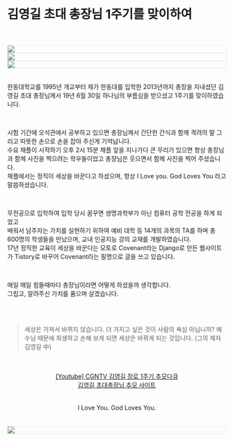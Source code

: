 # 김영길 초대 총장님 1주기를 맞이하여


<br />
<br />
<img src="http://t1.daumcdn.net/thumb/R1024x0/?fname=https://github.com/KoEonYack/PracticeCoding/blob/master/Article/Note/%EA%B9%80%EC%98%81%EA%B8%B8%EC%B4%9D%EC%9E%A5%EB%8B%98_1%EC%A3%BC%EA%B8%B0/img/1.png?raw=true" align="center" style="display: block; margin: 0px auto; display: block; height: auto; border:1px solid #eaeaea; padding: 0px;" width="" >
<img src="http://t1.daumcdn.net/thumb/R1024x0/?fname=https://github.com/KoEonYack/PracticeCoding/blob/master/Article/Note/%EA%B9%80%EC%98%81%EA%B8%B8%EC%B4%9D%EC%9E%A5%EB%8B%98_1%EC%A3%BC%EA%B8%B0/img/2.png?raw=true" align="center" style="display: block; margin: 0px auto; display: block; height: auto; border:1px solid #eaeaea; padding: 0px;" width="" >
<img src="http://t1.daumcdn.net/thumb/R1024x0/?fname=https://github.com/KoEonYack/PracticeCoding/blob/master/Article/Note/%EA%B9%80%EC%98%81%EA%B8%B8%EC%B4%9D%EC%9E%A5%EB%8B%98_1%EC%A3%BC%EA%B8%B0/img/3.png?raw=true" align="center" style="display: block; margin: 0px auto; display: block; height: auto; border:1px solid #eaeaea; padding: 0px;" width="" >
<br />

한동대학교를 1995년 개교부터 제가 한동대를 입학한 2013년까지 총장을 지내셨던 김영길 초대 총장님께서 19년 6월 30일 하나님의 부름심을 받으셨고 1주기를 맞이하였습니다.

<br />


시험 기간에 오석관에서 공부하고 있으면 총장님께서 간단한 간식과 함께 격려의 말 그리고 따뜻한 손으로 손을 잡아 주신게 기억납니다.  <br />
수요 채플이 시작하기 오후 2시 15분 채플 앞을 지나가다 큰 무리가 있으면 항상 총장님과 함께 사진을 찍으려는 학우들이었고 총장님은 웃으면서 함께 사진을 찍어 주셨습니다.   <br />
채플에서는 정직이 세상을 바꾼다고 하셨으며, 항상 I Love you. God Loves You 라고 말씀하셨습니다. <br />

<br />

무전공으로 입학하여 입학 당시 꿈꾸면 생명과학부가 아닌 컴퓨터 공학 전공을 하게 되었고  <br />
배워서 남주자는 가치를 실현하기 위하여 예비 대학 등 14개의 과목의 TA를 하며 총 600명의 학생들을 만났으며, 교내 인공지능 강의 교재를 개발하였습니다. <br />
17년 정직한 교육이 세상을 바꾼다는 모토로 Covenant라는 Django로 만든 웹사이트가 Tistory로 바꾸어 Covenant라는 필명으로 글을 쓰고 있습니다.  <br />

<br />

매일 매일 힘들때마다 총장님이라면 어떻게 하셨을까 생각합니다.  <br />
그립고, 알려주신 가치를 품으며 살겠습니다.


<br />
<br />

> 세상은 가져서 바뀌지 않습니다. 더 가지고 싶은 것이 사람의 욕심 아닙니까? 예수님 때문에 희생하고 손해 보게 되면 세상은 바뀌게 되는 것입니다. (그의 제자 김영길 中)

<br />
<br />

<center>
<a href="https://youtu.be/A2157mD_gus"> [Youtube] CGNTV 김영길 장로 1주기 추모다큐 </a> <br />
<a href="https://sarang.handong.edu/ygkim">김영길 초대총장님 추모 사이트 </a>
</center>

<br />
<br />

<center>
    I Love You. God Loves You.
</center>

<br />
<br />
<img src="http://t1.daumcdn.net/thumb/R1024x0/?fname=https://github.com/KoEonYack/PracticeCoding/blob/master/Article/Note/%EA%B9%80%EC%98%81%EA%B8%B8%EC%B4%9D%EC%9E%A5%EB%8B%98_1%EC%A3%BC%EA%B8%B0/img/final.png?raw=true" align="center" style="display: block; margin: 0px auto; display: block; height: auto; border:1px solid #eaeaea; padding: 0px;" width="" >
<br />
<br />
<br />